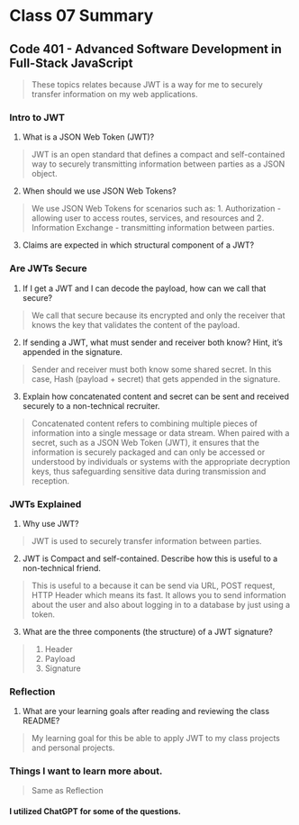 # Class 07 Summary
## Code 401 - Advanced Software Development in Full-Stack JavaScript

> These topics relates because JWT is a way for me to securely transfer information on my web applications.

### Intro to JWT
1. What is a JSON Web Token (JWT)?
> JWT is an open standard that defines a compact and self-contained way to securely transmitting information between parties as a JSON object.
2. When should we use JSON Web Tokens?
> We use JSON Web Tokens for scenarios such as: 1. Authorization - allowing user to access routes, services, and resources and 2. Information Exchange - transmitting information between parties.
3. Claims are expected in which structural component of a JWT?
> 

### Are JWTs Secure
1. If I get a JWT and I can decode the payload, how can we call that secure?
> We call that secure because its encrypted and only the receiver that knows the key that validates the content of the payload.
2. If sending a JWT, what must sender and receiver both know? Hint, it’s appended in the signature.
> Sender and receiver must both know some shared secret. In this case, Hash (payload + secret) that gets appended in the signature.
3. Explain how concatenated content and secret can be sent and received securely to a non-technical recruiter.
> Concatenated content refers to combining multiple pieces of information into a single message or data stream. When paired with a secret, such as a JSON Web Token (JWT), it ensures that the information is securely packaged and can only be accessed or understood by individuals or systems with the appropriate decryption keys, thus safeguarding sensitive data during transmission and reception.

### JWTs Explained
1. Why use JWT?
> JWT is used to securely transfer information between parties.
2. JWT is Compact and self-contained. Describe how this is useful to a non-technical friend.
> This is useful to a because it can be send via URL, POST request, HTTP Header which means its fast. It allows you to send information about the user and also about logging in to a database by just using a token.
3. What are the three components (the structure) of a JWT signature?
> 1. Header
> 2. Payload
> 3. Signature

### Reflection
1. What are your learning goals after reading and reviewing the class README?
> My learning goal for this be able to apply JWT to my class projects and personal projects.

### Things I want to learn more about.
> Same as Reflection

#### I utilized ChatGPT for some of the questions.

